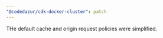 ```yaml
---
"@codedazur/cdk-docker-cluster": patch
---
```


THe default cache and origin request policies were simplified.

